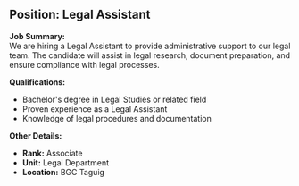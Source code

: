 ## **Position: Legal Assistant**

**Job Summary:**  
We are hiring a Legal Assistant to provide administrative support to our legal team. The candidate will assist in legal research, document preparation, and ensure compliance with legal processes.

**Qualifications:**  
- Bachelor's degree in Legal Studies or related field
- Proven experience as a Legal Assistant
- Knowledge of legal procedures and documentation

**Other Details:**
- **Rank:** Associate
- **Unit:** Legal Department
- **Location:** BGC Taguig